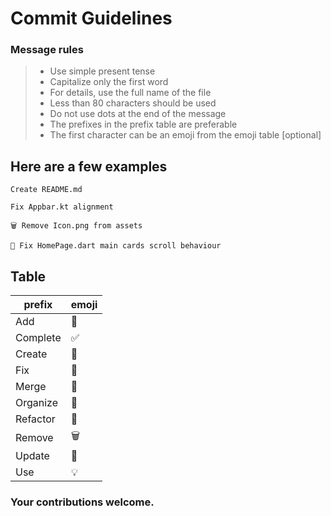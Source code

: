 # Commit Guidelines

### Message rules
> - Use simple present tense
> - Capitalize only the first word
> - For details, use the full name of the file
> - Less than 80 characters should be used
> - Do not use dots at the end of the message
> - The prefixes in the prefix table are preferable
> - The first character can be an emoji from the emoji table [optional]

## Here are a few examples
```
Create README.md
```
```
Fix Appbar.kt alignment
```
```
🗑 Remove Icon.png from assets
```
```
🔨 Fix HomePage.dart main cards scroll behaviour
```

## Table
| prefix          | emoji                                                              |
| --------------- | ------------------------------------------------------------------ |
| Add             | 🧾
| Complete        | ✅
| Create          | 📝
| Fix             | 🔨
| Merge           | 🚧
| Organize        | 📁
| Refactor        | 🚀
| Remove          | 🗑
| Update          | 📌
| Use             | 💡

### Your contributions welcome.
